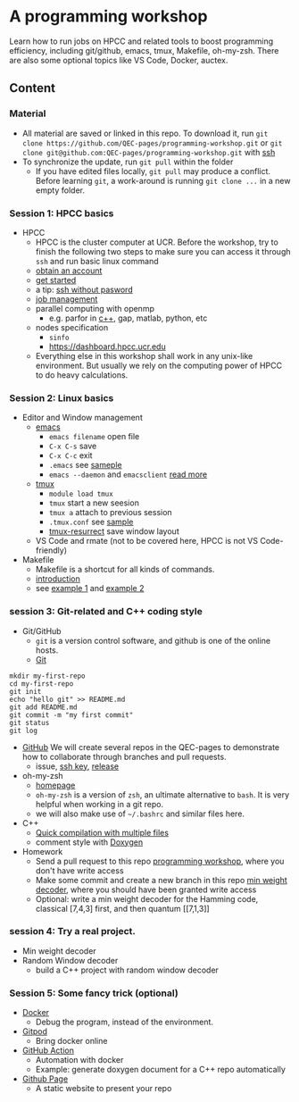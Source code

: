 # A programming workshop 

Learn how to run jobs on HPCC and related tools to boost programming
efficiency, including git/github, emacs, tmux, Makefile,
oh-my-zsh. There are also some optional topics like VS Code, Docker, auctex.


## Content
### Material
- All material are saved or linked in this repo. To download it, run
`git clone https://github.com/QEC-pages/programming-workshop.git`
or `git clone git@github.com:QEC-pages/programming-workshop.git` with [ssh](https://help.github.com/en/github/authenticating-to-github/connecting-to-github-with-ssh)
- To synchronize the update, run `git pull` within the folder
  - If you have edited files locally, `git pull` may produce a conflict. Before learning `git`, a work-around is running `git clone ...` in a new empty folder.

### Session 1: HPCC basics
- HPCC
  - HPCC is the cluster computer at UCR. Before the workshop, try to
    finish the following two steps to make sure you can access it
    through `ssh` and run basic linux command
  - [obtain an account](https://hpcc.ucr.edu/rates.html)
  - [get started](https://hpcc.ucr.edu/manuals_linux-cluster_start.html)
  - a tip: [ssh without pasword](http://www.linuxproblem.org/art_9.html)
  - [job management](https://ccrma.stanford.edu/guides/package/emacs/emacs.html)
  - parallel computing with openmp
    - e.g. parfor in [c++](https://medium.com/swlh/introduction-to-the-openmp-with-c-and-some-integrals-approximation-a7f03e9ebb65), gap, matlab, python, etc
  - nodes specification
    - `sinfo`
	- https://dashboard.hpcc.ucr.edu
  - Everything else in this workshop shall work in any unix-like
    environment. But usually we rely on the computing power of HPCC to
    do heavy calculations.
	
### Session 2: Linux basics
- Editor and Window management
  - [emacs](https://ccrma.stanford.edu/guides/package/emacs/emacs.html)
    - `emacs filename` open file
	- `C-x C-s` save 
	- `C-x C-c` exit
    - `.emacs` see [sameple](config/.emacs)
    - `emacs --daemon` and `emacsclient` [read more](https://www.emacswiki.org/emacs/EmacsClient)
  - [tmux](https://tmuxcheatsheet.com/)
	- `module load tmux`
	- `tmux` start a new seesion
	- `tmux a` attach to previous session
    - `.tmux.conf` see [sample](config/.tmux/conf)
	- [tmux-resurrect](https://github.com/tmux-plugins/tmux-resurrect) save window layout
  - VS Code and rmate (not to be covered here, HPCC is not VS Code-friendly)
- Makefile
  - Makefile is a shortcut for all kinds of commands.
  - [introduction](https://www.cs.colby.edu/maxwell/courses/tutorials/maketutor/)
  - see [example 1](Makefile) and [example 2](sample/Makefile)
  

### session 3: Git-related and C++ coding style
- Git/GitHub
  - `git` is a version control software, and github is one of the online hosts.
  - [Git](https://itnext.io/become-a-git-pro-in-just-one-blog-a-thorough-guide-to-git-architecture-and-command-line-interface-93fbe9bdb395)
```shell
mkdir my-first-repo
cd my-first-repo
git init
echo "hello git" >> README.md
git add README.md
git commit -m "my first commit"
git status
git log
```
  - [GitHub](https://github.com/QEC-pages) We will create several repos in the QEC-pages to demonstrate how to collaborate through branches and pull requests.
    - issue, [ssh key](https://help.github.com/en/github/authenticating-to-github/connecting-to-github-with-ssh), [release](https://help.github.com/en/enterprise/2.13/user/articles/creating-releases)
- oh-my-zsh
  - [homepage](https://ohmyz.sh/)
  - `oh-my-zsh` is a version of `zsh`, an ultimate alternative to `bash`. It is very helpful when working in a git repo.
  - we will also make use of `~/.bashrc` and similar files here.
- C++
  - [Quick compilation with multiple files](https://www.cs.fsu.edu/~myers/c++/notes/compilation.html)
  - comment style with [Doxygen](https://www.doxygen.nl/index.html)
- Homework
  - Send a pull request to this repo [programming workshop](https://github.com/QEC-pages/programming-workshop), where you don't have write access
  - Make some commit and create a new branch in this repo [min weight decoder](https://github.com/QEC-pages/min-weight-decoder), where you should have been granted write access
  - Optional: write a min weight decoder for the Hamming code, classical [7,4,3] first, and then quantum [[7,1,3]] 



### session 4: Try a real project.
- Min weight decoder
- Random Window decoder
  - build a C++ project with random window decoder

  
### Session 5: Some fancy trick (optional)
- [Docker](https://www.docker.com/)
  - Debug the program, instead of the environment.
- [Gitpod](https://www.gitpod.io/)
  - Bring docker online
- [GitHub Action](https://help.github.com/en/actions/creating-actions/creating-a-docker-container-action)
  - Automation with docker
  - Example: generate doxygen document for a C++ repo automatically
- [Github Page](https://pages.github.com/)
  - A static website to present your repo
